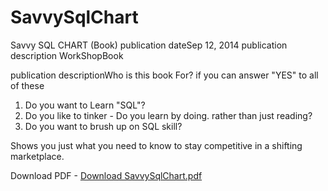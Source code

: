 # SavvySqlChart

Savvy SQL CHART (Book)
publication dateSep 12, 2014  publication description WorkShopBook

publication descriptionWho is this book For?
if you can answer "YES" to all of these
1. Do you want to Learn "SQL"?
2. Do you like to tinker - Do you learn by doing. rather than just reading?
3. Do you want to brush up on SQL skill?

Shows you just what you need to know to stay competitive in a shifting marketplace.

Download PDF - <a href="https://www.slideshare.net/HarshalChaudhari21/savvy-sql-chart-book-harshal-chaudhari?ref=http://azure-blaze.blogspot.com/2020/01/savvy-sql-chart-book.html">Download SavvySqlChart.pdf</a>
